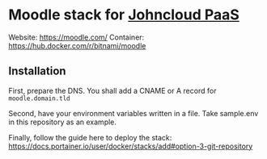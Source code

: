 # Moodle stack for [Johncloud PaaS](https://github.com/johncloud-paas)

Website: https://moodle.com/
Container: https://hub.docker.com/r/bitnami/moodle

## Installation

First, prepare the DNS. You shall add a CNAME or A record for `moodle.domain.tld`

Second, have your environment variables written in a file. Take sample.env in this repository as an example.

Finally, follow the guide here to deploy the stack: https://docs.portainer.io/user/docker/stacks/add#option-3-git-repository
